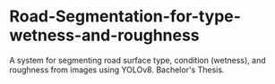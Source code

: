 # Road-Segmentation-for-type-wetness-and-roughness
A system for segmenting road surface type, condition (wetness), and roughness from images using YOLOv8. Bachelor's Thesis.
